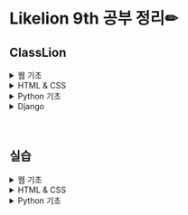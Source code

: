 # Likelion 9th 공부 정리✏

## ClassLion

<details>
<summary> 웹 기초 </summary>

- [210424 웹 기초 - Web & Web Service](https://github.com/jinhyungrhee/LikeLion/blob/master/WEB/Intro/WebService.md)
- [210424 웹 기초 - HTML](https://github.com/jinhyungrhee/LikeLion/blob/master/WEB/Intro/html.md)
- [210424 웹 기초 - Tag](https://github.com/jinhyungrhee/LikeLion/blob/master/WEB/Intro/tag.md)

- [210424 웹 기초 - Bootstrap](https://github.com/jinhyungrhee/LikeLion/blob/master/WEB/Bootstrap/bootstrap.md)
- [210424 웹 기초 - Github 배포](https://github.com/jinhyungrhee/LikeLion/blob/master/WEB/Deploy/github.md)

</details>

<details>
<summary> HTML & CSS </summary>

- [210424 HTML & CSS - Intro](https://github.com/jinhyungrhee/LikeLion/blob/master/HTML%26CSS/HTML/intro.md)
- [210424 HTML & CSS - HTML 요소와 태그](https://github.com/jinhyungrhee/LikeLion/blob/master/HTML%26CSS/HTML/basic.md)

- [210504 HTML & CSS - CSS 기초](https://github.com/jinhyungrhee/LikeLion/blob/master/HTML%26CSS/CSS/basic.md)
- [210504 HTML & CSS - 선택자](https://github.com/jinhyungrhee/LikeLion/blob/master/HTML%26CSS/CSS/selector.md)
- [210504 HTML & CSS - 값과 단위](https://github.com/jinhyungrhee/LikeLion/blob/master/HTML%26CSS/CSS/value.md)
- [210504 HTML & CSS - 텍스트와 관련된 프로퍼티](https://github.com/jinhyungrhee/LikeLion/blob/master/HTML%26CSS/CSS/property.md)
- [210504 HTML & CSS - 박스 모델](https://github.com/jinhyungrhee/LikeLion/blob/master/HTML%26CSS/CSS/boxmodel.md)
- [210512 HTML & CSS - 위치와 관련된 프로퍼티](https://github.com/jinhyungrhee/LikeLion/blob/master/HTML%26CSS/CSS/property2.md)
- [210512 HTML & CSS - 상속과 우선순위](https://github.com/jinhyungrhee/LikeLion/blob/master/HTML%26CSS/CSS/inherit.md)
- [210512 HTML & CSS - Bootstrap](https://github.com/jinhyungrhee/LikeLion/blob/master/HTML%26CSS/CSS/bootstrap.md)
</details>

<details>
<summary> Python 기초 </summary>

- [210512 Python 기초 - 변수와 상수](https://github.com/jinhyungrhee/LikeLion/blob/master/Python/variable.md)
- [210512 Python 기초 - 입력과 출력](https://github.com/jinhyungrhee/LikeLion/blob/master/Python/input.md)

- [210512 Python 기초 - 자료형 : 숫자형](https://github.com/jinhyungrhee/LikeLion/blob/master/Python/datatype.md)
- [210512 Python 기초 - 자료형 : 문자형](https://github.com/jinhyungrhee/LikeLion/blob/master/Python/char.md)
- [210517 Python 기초 - 자료형 : 리스트, 튜플, 딕셔너리](https://github.com/jinhyungrhee/LikeLion/blob/master/Python/list.md)
- [210517 Python 기초 - 내장함수](https://github.com/jinhyungrhee/LikeLion/blob/master/Python/builtin.md)
- [210517 Python 기초 - 제어문 : 분기문, 반복문](https://github.com/jinhyungrhee/LikeLion/blob/master/Python/control.md)
- [210517 Python 기초 - 함수](https://github.com/jinhyungrhee/LikeLion/blob/master/Python/func.md)

</details>

<details>
<summary> Django </summary>

- [210525 Django - Settings : OT](https://github.com/jinhyungrhee/LikeLion/blob/master/Django/Setting/django.md)
- [210525 Django - Settings : 터미널1](https://github.com/jinhyungrhee/LikeLion/blob/master/Django/Setting/terminal.md)

- [210525 Django - Settings : 터미널2](https://github.com/jinhyungrhee/LikeLion/blob/master/Django/Setting/command.md)
- [210525 Django - MTV패턴](https://github.com/jinhyungrhee/LikeLion/blob/master/Django/mtv.md)
- [210525 Django - Django 실습1](https://github.com/jinhyungrhee/LikeLion/blob/master/Django/prac1.md)
- [210525 Django - Django 실습2](https://github.com/jinhyungrhee/LikeLion/blob/master/Django/prac2.md)
- [210525 Django - Git 사용법](https://github.com/jinhyungrhee/LikeLion/blob/master/Django/git.md)

- [210531 Django - Django와 데이터베이스](https://github.com/jinhyungrhee/LikeLion/blob/master/Django/database.md)
- [210531 Django - Model 실습](https://github.com/jinhyungrhee/LikeLion/blob/master/Django/model.md)
- [210531 Django - CRUD : Read](https://github.com/jinhyungrhee/LikeLion/blob/master/Django/read.md)
- [210531 Django - CRUD : Create](https://github.com/jinhyungrhee/LikeLion/blob/master/Django/create.md)
- [210531 Django - CRUD : Update](https://github.com/jinhyungrhee/LikeLion/blob/master/Django/update.md)
- [210531 Django - CRUD : Delete](https://github.com/jinhyungrhee/LikeLion/blob/master/Django/delete.md)

- [210623 Django - Template 상속](https://github.com/jinhyungrhee/LikeLion/blob/master/Django/template.md)
- [210623 Django - Static](https://github.com/jinhyungrhee/LikeLion/blob/master/Django/static.md)
- [210623 Django - Media](https://github.com/jinhyungrhee/LikeLion/blob/master/Django/media.md)
- [210623 Django - Form](https://github.com/jinhyungrhee/LikeLion/blob/master/Django/form.md)
- [210623 Django - User 확장과 인증(이론)](https://github.com/jinhyungrhee/LikeLion/blob/master/Django/user1.md)
- [210623 Django - User 확장과 인증(login/logout)](https://github.com/jinhyungrhee/LikeLion/blob/master/Django/user2.md)
- [210623 Django - User 확장과 인증(signup)](https://github.com/jinhyungrhee/LikeLion/blob/master/Django/user3.md)

</details>

<br/>
<br/>

## 실습

<details>
<summary> 웹 기초 </summary>

- [210424 웹 기초 - HTML 실습](https://github.com/jinhyungrhee/LikeLion/tree/master/WEB/prac)
</details>

<details>
<summary> HTML & CSS </summary>

- [210424 HTML & CSS - 레이아웃 관련 태그](https://github.com/jinhyungrhee/LikeLion/blob/master/HTML%26CSS/prac/HTML/layout.html)
- [210424 HTML & CSS - 텍스트 관련 태그](https://github.com/jinhyungrhee/LikeLion/blob/master/HTML%26CSS/prac/HTML/texttag.html)
- [210424 HTML & CSS - 링크 태그](https://github.com/jinhyungrhee/LikeLion/blob/master/HTML%26CSS/prac/HTML/linktag.html)
- [210424 HTML & CSS - 멀티미디어 관련 태그](https://github.com/jinhyungrhee/LikeLion/blob/master/HTML%26CSS/prac/HTML/imgtag.html)
- [210424 HTML & CSS - 테이블과 리스트](https://github.com/jinhyungrhee/LikeLion/blob/master/HTML%26CSS/prac/HTML/tabletag.html)
- [210424 HTML & CSS - 폼 태그](https://github.com/jinhyungrhee/LikeLion/blob/master/HTML%26CSS/prac/HTML/formtag.html)

- [210504 HTML & CSS - CSS 기초1(Link Style)](https://github.com/jinhyungrhee/LikeLion/blob/master/HTML%26CSS/prac/CSS/linkstyle.html)
- [210504 HTML & CSS - CSS 기초2(Embedding Style)](https://github.com/jinhyungrhee/LikeLion/blob/master/HTML%26CSS/prac/CSS/embedding.html)
- [210504 HTML & CSS - CSS 기초3(Inline Style)](https://github.com/jinhyungrhee/LikeLion/blob/master/HTML%26CSS/prac/CSS/inline.html)
- [210504 HTML & CSS - 선택자1(단순 선택자)](https://github.com/jinhyungrhee/LikeLion/blob/master/HTML%26CSS/prac/CSS/selector.html)
- [210504 HTML & CSS - 선택자2(복합 선택자)](https://github.com/jinhyungrhee/LikeLion/blob/master/HTML%26CSS/prac/CSS/combinator.html)
- [210504 HTML & CSS - 선택자3(Pseudo Class 선택자)](https://github.com/jinhyungrhee/LikeLion/blob/master/HTML%26CSS/prac/CSS/pseudoclass.html)
- [210504 HTML & CSS - 값과 단위](https://github.com/jinhyungrhee/LikeLion/blob/master/HTML%26CSS/prac/CSS/value.html)
- [210504 HTML & CSS - 텍스트와 관련된 프로퍼티](https://github.com/jinhyungrhee/LikeLion/blob/master/HTML%26CSS/prac/CSS/font.html)
- [210504 HTML & CSS - 박스 모델](https://github.com/jinhyungrhee/LikeLion/blob/master/HTML%26CSS/prac/CSS/boxmodel.html)

- [210512 HTML & CSS - 위치와 관련된 프로퍼티1](https://github.com/jinhyungrhee/LikeLion/blob/master/HTML%26CSS/prac/CSS/property1.html)
- [210512 HTML & CSS - 위치와 관련된 프로퍼티2](https://github.com/jinhyungrhee/LikeLion/blob/master/HTML%26CSS/prac/CSS/flexbox1.html)
- [210512 HTML & CSS - 상속과 우선순위](https://github.com/jinhyungrhee/LikeLion/blob/master/HTML%26CSS/prac/CSS/inherit2.html)
- [210512 HMTL & CSS - Bootstrap](https://github.com/jinhyungrhee/LikeLion/blob/master/HTML%26CSS/prac/CSS/bootstrap2.html)

</details>

<details>
<summary> Python 기초 </summary>

- [210512 Python 기초 - 입력과 출력](https://github.com/jinhyungrhee/LikeLion/blob/master/Python/prac/first.py)

- [210512 Python 기초 - 자료형 : 숫자형](https://github.com/jinhyungrhee/LikeLion/blob/master/Python/prac/num.py)

- [210517 Python 기초 - 자료형 : 문자형](https://github.com/jinhyungrhee/LikeLion/blob/master/Python/prac/builtinString.py)
- [210517 Python 기초 - 자료형 : 리스트](https://github.com/jinhyungrhee/LikeLion/blob/master/Python/prac/builtinList.py)
- [210517 Python 기초 - 자료형 : 딕셔너리](https://github.com/jinhyungrhee/LikeLion/blob/master/Python/prac/builtinDict.py)
- [210517 Python 기초 - 제어문 : 분기문](https://github.com/jinhyungrhee/LikeLion/blob/master/Python/prac/if.py)
</details>
